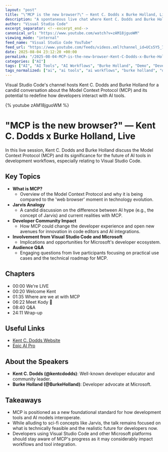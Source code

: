 ```yaml
---
layout: "post"
title: "\"MCP is the new browser?\" — Kent C. Dodds x Burke Holland, Live"
description: "A spontaneous live chat where Kent C. Dodds and Burke Holland discuss why the Model Context Protocol (MCP) might represent a transformative moment for AI tooling, comparing it to the significance of the web browser in computing history. They explore current developments, clarify misconceptions (such as the non-existence of 'Jarvis'), and highlight the implications of MCP for developers and AI workflows, particularly in the context of tools like Visual Studio Code."
author: "Visual Studio Code"
excerpt_separator: <!--excerpt_end-->
canonical_url: "https://www.youtube.com/watch?v=zAM18jguoWM"
viewing_mode: "internal"
feed_name: "Visual Studio Code YouTube"
feed_url: "https://www.youtube.com/feeds/videos.xml?channel_id=UCs5Y5_7XK8HLDX0SLNwkd3w"
date: 2025-08-04 23:12:20 +00:00
permalink: "/2025-08-04-MCP-is-the-new-browser-Kent-C-Dodds-x-Burke-Holland-Live.html"
categories: ["AI"]
tags: ["AI", "AI Tools", "AI Workflows", "Burke Holland", "Demo", "Developer", "Developer Community", "Developer Experience", "Developercommunity", "Developertools", "Kent C. Dodds", "Kentcdodds", "Mcp", "Microsoft", "Model Context Protocol", "Modelcontextprotocol", "Pro Tips", "Protips", "Vibecoding", "Videos", "Visual Studio Code", "Web Browser Analogy"]
tags_normalized: ["ai", "ai tools", "ai workflows", "burke holland", "demo", "developer", "developer community", "developer experience", "developercommunity", "developertools", "kent c dot dodds", "kentcdodds", "mcp", "microsoft", "model context protocol", "modelcontextprotocol", "pro tips", "protips", "vibecoding", "videos", "visual studio code", "web browser analogy"]
---
```


Visual Studio Code's channel hosts Kent C. Dodds and Burke Holland for a candid conversation about the Model Context Protocol (MCP) and its potential to redefine how developers interact with AI tools.<!--excerpt_end-->

{% youtube zAM18jguoWM %}

# "MCP is the new browser?" — Kent C. Dodds x Burke Holland, Live

In this live session, Kent C. Dodds and Burke Holland discuss the Model Context Protocol (MCP) and its significance for the future of AI tools in development workflows, especially relating to Visual Studio Code.

## Key Topics

- **What is MCP?**
  - Overview of the Model Context Protocol and why it is being compared to the 'web browser' moment in technology evolution.
- **Jarvis Analogy**
  - A candid discussion on the difference between AI hype (e.g., the concept of Jarvis) and current realities with MCP.
- **Developer Community Impact**
  - How MCP could change the developer experience and open new avenues for innovation in code editors and AI integrations.
- **Involvement from Visual Studio Code and Microsoft**
  - Implications and opportunities for Microsoft's developer ecosystem.
- **Audience Q&A**
  - Engaging questions from live participants focusing on practical use cases and the technical roadmap for MCP.

## Chapters

- 00:00 We're LIVE  
- 00:20 Welcome Kent
- 01:35 Where are we at with MCP
- 06:22 Meet Kody 🐨
- 08:40 Q&A
- 24:11 Wrap-up

## Useful Links

- [Kent C. Dodds Website](https://kentcdodds.com/)
- [Epic AI Pro](https://www.epicai.pro/)

## About the Speakers

- **Kent C. Dodds (@kentcdodds)**: Well-known developer educator and community leader.
- **Burke Holland (@BurkeHolland)**: Developer advocate at Microsoft.

## Takeaways

- MCP is positioned as a new foundational standard for how development tools and AI models interoperate.
- While alluding to sci-fi concepts like Jarvis, the talk remains focused on what is technically feasible and the realistic future for developers now.
- Developers using Visual Studio Code and other Microsoft platforms should stay aware of MCP's progress as it may considerably impact workflows and tool integration.
